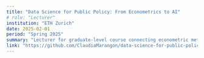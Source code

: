 ```yaml
---
title: "Data Science for Public Policy: From Econometrics to AI"
# role: "Lecturer"
institution: "ETH Zurich"
date: 2025-02-01
period: "Spring 2025"
summary: "Lecturer for graduate-level course connecting econometric methods with modern AI applications in public policy."
link: "https://github.com/ClaudiaMarangon/data-science-for-public-policy-2025?tab=readme-ov-file"
---
```

